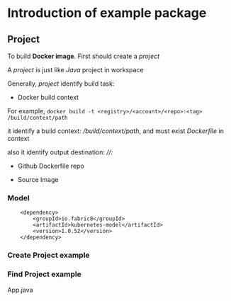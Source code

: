 # Introduction of example package

## Project

To build __Docker image__. First should create a _project_

A _project_ is just like _Java_ project in workspace

Generally, _project_ identify build task:

* Docker build context

For example, `docker build -t <registry>/<account>/<repo>:<tag> /build/context/path`

it identify a build context: _/build/context/path_, and must exist _Dockerfile_ in context

also it identify output destination: _<registry>/<account>/<repo>:<tag>_

* Github Dockerfile repo

* Source Image

### Model

		<dependency>
			<groupId>io.fabric8</groupId>
			<artifactId>kubernetes-model</artifactId>
			<version>1.0.52</version>
		</dependency>

### Create Project example

### Find Project example

App.java


 

 